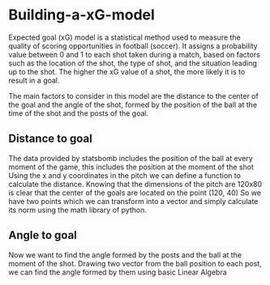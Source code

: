 # Building-a-xG-model



Expected goal (xG) model is a statistical method used to measure the quality of scoring opportunities in football (soccer).
It assigns a probability value between 0 and 1 to each shot taken during a match, based on factors such as the location of the shot, the type of shot, and the situation leading up to the shot. 
The higher the xG value of a shot, the more likely it is to result in a goal. 

The main factors to consider in this model are the distance to the center of the goal and the angle of the shot, formed by the position of the ball at the time of
the shot and the posts of the goal.


## Distance to goal

The data provided by statsbomb includes the position of the ball at every moment of the game, this includes the position at the moment of the shot
Using the x and y coordinates in the pitch we can define a function to calculate the distance. Knowing that the dimensions of the pitch are 120x80
is clear that the center of the goals are located on the point (120, 40)
So we have two points which we can transform into a vector and simply calculate its norm using the math library of python.


## Angle to goal 

Now we want to find the angle formed by the posts and the ball at the moment of the shot. Drawing two vector from the ball position to each post, we can find the angle formed by 
them using basic Linear Algebra


